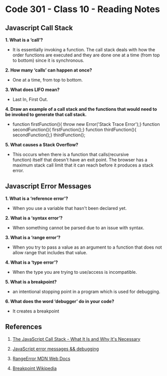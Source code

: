 # Code 301 - Class 10 - Reading Notes

## Javascript Call Stack

**1. What is a ‘call’?**

- It is essentially invoking a function. The call stack deals with how the order functions are executed and they are done one at a time (from top to bottom) since it is synchronous.

**2. How many ‘calls’ can happen at once?**

- One at a time, from top to bottom.

**3. What does LIFO mean?**

- Last In, First Out.

**4. Draw an example of a call stack and the functions that would need to be invoked to generate that call stack.**

- function firstFunction(){  throw new Error('Stack Trace Error');}
function secondFunction(){  firstFunction();}
function thirdFunction(){  secondFunction();}
thirdFunction();

**5. What causes a Stack Overflow?**

- This occurs when there is a function that calls(recursive function) itself that doesn't have an exit point. The browser has a maximum stack call limit that it can reach before it produces a stack error.

## Javascript Error Messages

**1. What is a ‘reference error’?**

- When you use a variable that hasn't been declared yet.

**2. What is a ‘syntax error’?**

- When something cannot be parsed due to an issue with syntax.

**3. What is a ‘range error’?**

- When you try to pass a value as an argument to a function that does not allow range that includes that value.

**4. What is a ‘type error’?**

- When the type you are trying to use/access is incompatible.

**5. What is a breakpoint?**

- an intentional stopping point in a program which is used for debugging.

**6. What does the word ‘debugger’ do in your code?**

- It creates a breakpoint

## References

1. [The JavaScript Call Stack - What It Is and Why It's Necessary](https://www.freecodecamp.org/news/understanding-the-javascript-call-stack-861e41ae61d4)

2. [JavaScript error messages && debugging](https://codeburst.io/javascript-error-messages-debugging-d23f84f0ae7c)

3. [RangeError MDN Web Docs](https://developer.mozilla.org/en-US/docs/Web/JavaScript/Reference/Global_Objects/RangeError#:~:text=A%20RangeError%20is%20thrown%20when,allowed%20string%20values%20to%20String)

4. [Breakpoint Wikipedia](https://en.wikipedia.org/wiki/Breakpoint)
